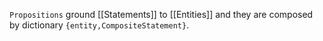 `Propositions` ground [[Statements]] to [[Entities]] and they are composed by dictionary `{entity,CompositeStatement}`.